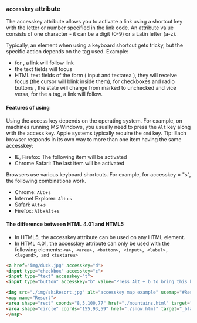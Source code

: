 ### `accesskey` attribute
The accesskey attribute allows you to activate a link using a shortcut key with the letter or number specified in the link code. 
An attribute value consists of one character - it can be a digit (0-9) or a Latin letter (a-z).

Typically, an element when using a keyboard shortcut gets tricky, but the specific action depends on the tag used. Example:
- for <a>, a link will follow link
- the text fields will focus
- HTML text fields of the form ( input and textarea ), they will receive focus 
(the cursor will blink inside them), for checkboxes and radio buttons , the state will change from marked to unchecked and vice versa,
for the a tag, a link will follow.
#### Features of using
Using the access key depends on the operating system. For example, on machines running MS Windows, you usually need to press the `Alt`
key along with the access key. Apple systems typically require the `cmd` key.
Tip: Each browser responds in its own way to more than one item having the same accesskey:
- IE, Firefox: The following item will be activated
- Chrome Safari: The last item will be activated

Browsers use various keyboard shortcuts.
For example, for accesskey = "s", the following combinations work.
- Chrome: `Alt`+`s`
- Internet Explorer: `Alt`+`s`
- Safari: `Alt`+`s`
- Firefox: `Alt`+`Alt`+`s`

#### The difference between HTML 4.01 and HTML5

- In HTML5, the accesskey attribute can be used on any HTML element.
- In HTML 4.01, the accesskey attribute can only be used with the following elements:
`<a>, <area>, <button>, <input>, <label>, <legend>, and <textarea>`


```html
<a href="img/duck.jpg" accesskey="d">
<input type="checkbox" accesskey="c">
<input type="text" accesskey="t">
<input type="button" accesskey="b" value="Press Alt + b to bring this button intofocus">

<img src="./img/skiResort.jpg" alt="accesskey map example" usemap="#Resort">
<map name="Resort">
<area shape="rect" coords="8,5,100,77" href="./mountains.html" target="_blank" alt="mountains" accesskey="m">
<area shape="circle" coords="155,93,59" href="./snow.html" target="_blank" alt="what about snow?" accesskey="s">
</map>
```

